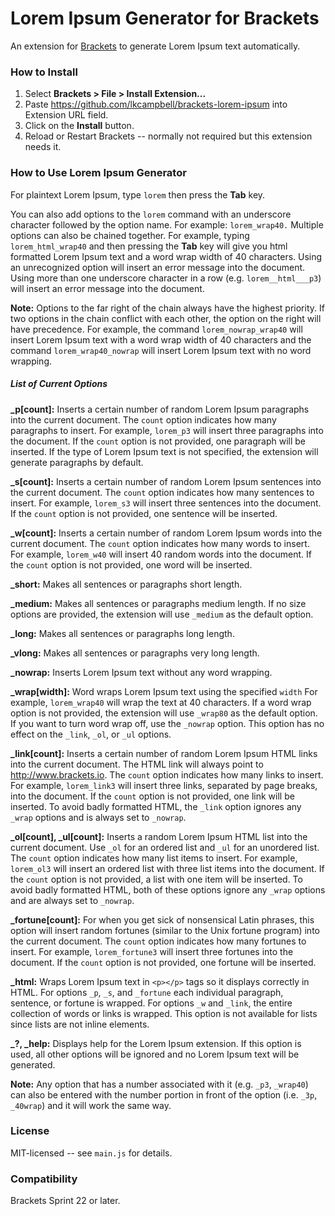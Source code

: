 # Lorem Ipsum Generator for Brackets
An extension for [Brackets](https://github.com/adobe/brackets/) to generate
Lorem Ipsum text automatically.

### How to Install
1. Select **Brackets > File > Install Extension...**
2. Paste https://github.com/lkcampbell/brackets-lorem-ipsum
into Extension URL field.
3. Click on the **Install** button.
4. Reload or Restart Brackets -- normally not required but this extension
needs it.

### How to Use Lorem Ipsum Generator
For plaintext Lorem Ipsum, type `lorem` then press the **Tab** key.

You can also add options to the `lorem` command with an underscore character
followed by the option name. For example: `lorem_wrap40.` Multiple options
can also be chained together. For example, typing `lorem_html_wrap40` and
then pressing the **Tab** key will give you html formatted Lorem Ipsum text
and a word wrap width of 40 characters.  Using an unrecognized option will
insert an error message into the document.  Using more than one underscore
character in a row (e.g. `lorem__html___p3`) will insert an error message
into the document.

**Note:** Options to the far right of the chain always have the highest
priority. If two options in the chain conflict with each other, the option
on the right will have precedence. For example, the command `lorem_nowrap_wrap40`
will insert Lorem Ipsum text with a word wrap width of 40 characters and the
command `lorem_wrap40_nowrap` will insert Lorem Ipsum text with no word wrapping.

##### List of Current Options
**_p[count]:** Inserts a certain number of random Lorem Ipsum paragraphs into
the current document. The `count` option indicates how many paragraphs to insert.
For example, `lorem_p3` will insert three paragraphs into the document.
If the `count` option is not provided, one paragraph will be inserted.
If the type of Lorem Ipsum text is not specified, the extension will generate
paragraphs by default.

**_s[count]:** Inserts a certain number of random Lorem Ipsum sentences into
the current document. The `count` option indicates how many sentences to insert.
For example, `lorem_s3` will insert three sentences into the document.
If the `count` option is not provided, one sentence will be inserted.

**_w[count]:** Inserts a certain number of random Lorem Ipsum words into the
current document. The `count` option indicates how many words to insert.
For example, `lorem_w40` will insert 40 random words into the document.
If the `count` option is not provided, one word will be inserted.

**_short:** Makes all sentences or paragraphs short length.

**_medium:** Makes all sentences or paragraphs medium length.
If no size options are provided, the extension will use `_medium`
as the default option.

**_long:** Makes all sentences or paragraphs long length.

**_vlong:** Makes all sentences or paragraphs very long length.

**_nowrap:** Inserts Lorem Ipsum text without any word wrapping.

**_wrap[width]:** Word wraps Lorem Ipsum text using the specified `width`
For example, `lorem_wrap40` will wrap the text at 40 characters. If a word wrap
option is not provided, the extension will use `_wrap80` as the default option.
If you want to turn word wrap off, use the `_nowrap` option.  This option has
no effect on the `_link`, `_ol`, or `_ul` options.

**_link[count]:** Inserts a certain number of random Lorem Ipsum HTML links into
the current document. The HTML link will always point to http://www.brackets.io.
The `count` option indicates how many links to insert. For example, `lorem_link3`
will insert three links, separated by page breaks, into the document. If the
`count` option is not provided, one link will be inserted. To avoid badly
formatted HTML, the `_link` option ignores any `_wrap` options and is always
set to `_nowrap`.

**_ol[count], _ul[count]:** Inserts a random Lorem Ipsum HTML list into
the current document. Use `_ol` for an ordered list and `_ul` for an unordered
list. The `count` option indicates how many list items to insert. For example,
`lorem_ol3` will insert an ordered list with three list items into the document.
If the `count` option is not provided, a list with one item will be inserted.
To avoid badly formatted HTML, both of these options ignore any `_wrap` options
and are always set to `_nowrap`.

**_fortune[count]:** For when you get sick of nonsensical Latin phrases, this
option will insert random fortunes (similar to the Unix fortune program) into
the current document.  The `count` option indicates how many fortunes to insert.
For example, `lorem_fortune3` will insert three fortunes into the document. If
the `count` option is not provided, one fortune will be inserted.

**_html:** Wraps Lorem Ipsum text in `<p></p>` tags so it displays correctly in
HTML. For options `_p`, `_s`, and `_fortune` each individual paragraph, sentence,
or fortune is wrapped. For options `_w` and `_link`, the entire collection of
words or links is wrapped. This option is not available for lists since lists
are not inline elements.

**_?, _help:** Displays help for the Lorem Ipsum extension.  If this option is used,
all other options will be ignored and no Lorem Ipsum text will be generated.

**Note:** Any option that has a number associated with it (e.g. `_p3`, `_wrap40`)
can also be entered with the number portion in front of the option
(i.e. `_3p`, `_40wrap`) and it will work the same way.

### License
MIT-licensed -- see `main.js` for details.

### Compatibility
Brackets Sprint 22 or later.

